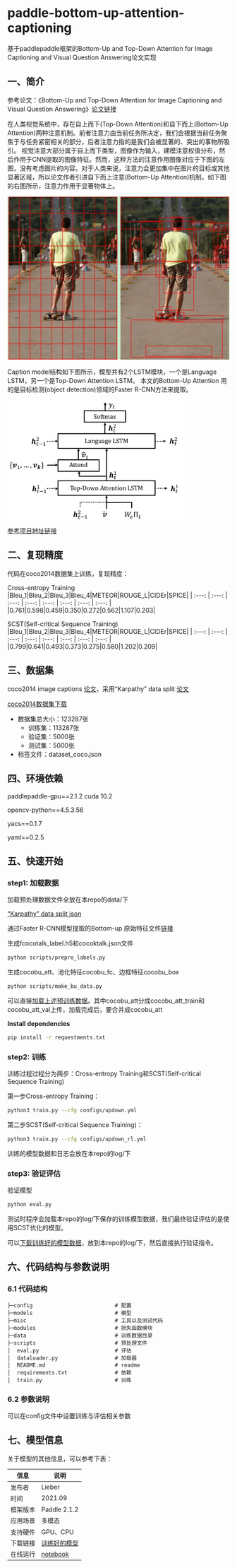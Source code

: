 # paddle-bottom-up-attention-captioning
基于paddlepaddle框架的Bottom-Up and Top-Down Attention for Image Captioning and Visual Question Answering论文实现

## 一、简介
参考论文：《Bottom-Up and Top-Down Attention for Image Captioning and Visual Question Answering》[论文链接](https://ieeexplore.ieee.org/document/8578734)

在人类视觉系统中，存在自上而下(Top-Down Attention)和自下而上(Bottom-Up Attention)两种注意机制。前者注意力由当前任务所决定，我们会根据当前任务聚焦于与任务紧密相关的部分，后者注意力指的是我们会被显著的、突出的事物所吸引。 视觉注意大部分属于自上而下类型，图像作为输入，建模注意权值分布，然后作用于CNN提取的图像特征。然而，这种方法的注意作用图像对应于下图的左图，没有考虑图片的内容。对于人类来说，注意力会更加集中在图片的目标或其他显著区域，所以论文作者引进自下而上注意(Bottom-Up Attention)机制，如下图的右图所示，注意力作用于显著物体上。

![预测结果](image/comparison.jpg)

Caption model结构如下图所示，模型共有2个LSTM模块，一个是Language LSTM，另一个是Top-Down Attention LSTM。 本文的Bottom-Up Attention 用的是目标检测(object detection)领域的Faster R-CNN方法来提取。

![预测结果](image/model.png)

[参考项目地址链接](https://github.com/ruotianluo/ImageCaptioning.pytorch)

## 二、复现精度
代码在coco2014数据集上训练，复现精度：

Cross-entropy Training
|Bleu_1|Bleu_2|Bleu_3|Bleu_4|METEOR|ROUGE_L|CIDEr|SPICE|
| :---: | :---: | :---: | :---: | :---: | :---: | :---: | :---: | 
|0.761|0.598|0.459|0.350|0.272|0.562|1.107|0.203|

SCST(Self-critical Sequence Training)
|Bleu_1|Bleu_2|Bleu_3|Bleu_4|METEOR|ROUGE_L|CIDEr|SPICE|
| :---: | :---: | :---: | :---: | :---: | :---: | :---: | :---: | 
|0.799|0.641|0.493|0.373|0.275|0.580|1.202|0.209|

## 三、数据集
coco2014 image captions [论文](https://link.springer.com/chapter/10.1007/978-3-319-10602-1_48)，采用“Karpathy” data split [论文](https://arxiv.org/pdf/1412.2306v2.pdf)

[coco2014数据集下载](https://aistudio.baidu.com/aistudio/datasetdetail/28191)

- 数据集总大小：123287张
  - 训练集：113287张
  - 验证集：5000张
  - 测试集：5000张
- 标签文件：dataset_coco.json

## 四、环境依赖
paddlepaddle-gpu==2.1.2  cuda 10.2

opencv-python==4.5.3.56

yacs==0.1.7

yaml==0.2.5

## 五、快速开始

### step1: 加载数据
加载预处理数据文件全放在本repo的data/下 

[“Karpathy” data split json](https://aistudio.baidu.com/aistudio/datasetdetail/107078)

通过Faster R-CNN模型提取的Bottom-up 原始特征文件[链接](https://github.com/ruotianluo/ImageCaptioning.pytorch/blob/master/data/README.md)

生成fcocotalk_label.h5和cocoktalk.json文件
```bash
python scripts/prepro_labels.py
```

生成cocobu_att、池化特征cocobu_fc、边框特征cocobu_box
```bash
python scripts/make_bu_data.py
```

可以直接[加载上述预训练数据](https://aistudio.baidu.com/aistudio/datasetdetail/107198)。其中cocobu_att分成cocobu_att_train和cocobu_att_val上传，加载完成后，要合并成cocobu_att

**Install dependencies**
```bash
pip install -r requestments.txt
```

### step2: 训练
训练过程过程分为两步：Cross-entropy Training和SCST(Self-critical Sequence Training)

第一步Cross-entropy Training：

```bash
python3 train.py --cfg configs/updown.yml  
```

第二步SCST(Self-critical Sequence Training)：

```bash
python3 train.py --cfg configs/updown_rl.yml
```

训练的模型数据和日志会放在本repo的log/下

### step3: 验证评估

验证模型
```bash
python eval.py
```

测试时程序会加载本repo的log/下保存的训练模型数据，我们最终验证评估的是使用SCST优化的模型。

可以[下载训练好的模型数据](https://aistudio.baidu.com/aistudio/datasetdetail/108181)，放到本repo的log/下，然后直接执行验证指令。

## 六、代码结构与参数说明

### 6.1 代码结构

```
├─config                          # 配置
├─models                          # 模型
├─misc                            # 工具以及测试代码
├─modules                         # 损失函数模块
├─data                            # 训练数据目录
├─scripts                         # 预处理文件
│  eval.py                        # 评估
│  dataloader.py                  # 加载器
│  README.md                      # readme
│  requirements.txt               # 依赖
│  train.py                       # 训练
```
### 6.2 参数说明

可以在config文件中设置训练与评估相关参数

## 七、模型信息

关于模型的其他信息，可以参考下表：

| 信息 | 说明 |
| --- | --- |
| 发布者 | Lieber |
| 时间 | 2021.09 |
| 框架版本 | Paddle 2.1.2 |
| 应用场景 | 多模态 |
| 支持硬件 | GPU、CPU |
| 下载链接 | [训练好的模型](https://aistudio.baidu.com/aistudio/datasetdetail/108181)|
| 在线运行 | [notebook](https://aistudio.baidu.com/aistudio/projectdetail/2345929)|
